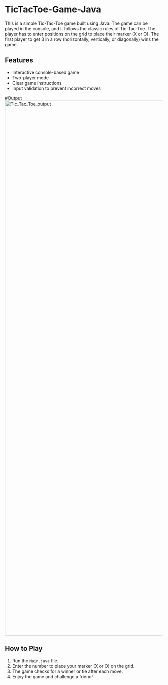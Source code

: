 # TicTacToe-Game-Java
This is a simple Tic-Tac-Toe game built using Java. The game can be played in the console, and it follows the classic rules of Tic-Tac-Toe. The player has to enter positions on the grid to place their marker (X or O). The first player to get 3 in a row (horizontally, vertically, or diagonally) wins the game.

## Features
- Interactive console-based game
- Two-player mode
- Clear game instructions
- Input validation to prevent incorrect moves

#Output
<img width="1710" alt="Tic_Tac_Toe_output" src="https://github.com/user-attachments/assets/eed70ea7-bdeb-4ac0-bd7a-0a8240f224eb">

## How to Play
1. Run the `Main.java` file.
2. Enter the number to place your marker (X or O) on the grid.
3. The game checks for a winner or tie after each move.
4. Enjoy the game and challenge a friend!
